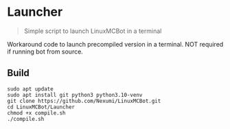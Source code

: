 # Launcher
> Simple script to launch LinuxMCBot in a terminal

Workaround code to launch precompiled version in a terminal. NOT required if running bot from source.

## Build
```
sudo apt update
sudo apt install git python3 python3.10-venv
git clone https://github.com/Nexumi/LinuxMCBot.git
cd LinuxMCBot/Launcher
chmod +x compile.sh
./compile.sh
```
